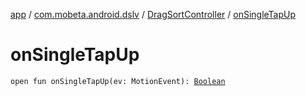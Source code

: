 [app](../../index.md) / [com.mobeta.android.dslv](../index.md) / [DragSortController](index.md) / [onSingleTapUp](.)

# onSingleTapUp

`open fun onSingleTapUp(ev: MotionEvent): `[`Boolean`](https://kotlinlang.org/api/latest/jvm/stdlib/kotlin/-boolean/index.html)